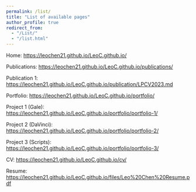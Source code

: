 ```yaml
---
permalink: /list/
title: "List of available pages"
author_profile: true
redirect_from: 
  - "/List/"
  - "/list.html"
---
```


Home: https://leochen21.github.io/LeoC.github.io/ 

Publications: https://leochen21.github.io/LeoC.github.io/publications/

Publication 1: https://leochen21.github.io/LeoC.github.io/publication/LPCV2023.md

Portfolio: https://leochen21.github.io/LeoC.github.io/portfolio/

Project 1 (Gale): https://leochen21.github.io/LeoC.github.io/portfolio/portfolio-1/

Project 2 (DaVinci): https://leochen21.github.io/LeoC.github.io/portfolio/portfolio-2/

Project 3 (Scripts): https://leochen21.github.io/LeoC.github.io/portfolio/portfolio-3/

CV: https://leochen21.github.io/LeoC.github.io/cv/

Resume: https://leochen21.github.io/LeoC.github.io/files/Leo%20Chen%20Resume.pdf
